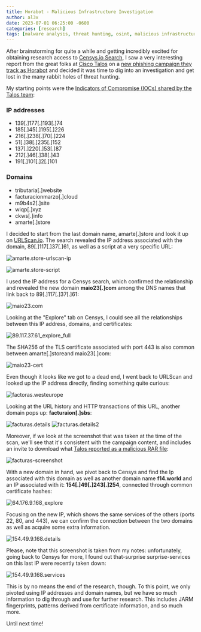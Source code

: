```yaml
---
title: Horabot - Malicious Infrastructure Investigation
author: al3x
date: 2023-07-01 06:25:00 -0600
categories: [research]
tags: [malware analysis, threat hunting, osint, malicious infrastructure]
---
```


After brainstorming for quite a while and getting incredibly excited for obtaining research access to [Censys.io Search](https://search.censys.io/), I saw a very interesting report from the great folks at [Cisco Talos](https://talosintelligence.com/) on a [new phishing campaign they track as Horabot](https://blog.talosintelligence.com/new-horabot-targets-americas/) and decided it was time to dig into an investigation and get lost in the many rabbit holes of threat hunting.

My starting points were the [Indicators of Compromise (IOCs) shared by the Talos team](https://github.com/Cisco-Talos/IOCs/tree/main/2023/05/new-horabot-targets-americas.txt):

### IP addresses

- 139[.]177[.]193[.]74
- 185[.]45[.]195[.]226
- 216[.]238[.]70[.]224
- 51[.]38[.]235[.]152
- 137[.]220[.]53[.]87
- 212[.]46[.]38[.]43
- 191[.]101[.]2[.]101

### Domains
- tributaria[.]website
- facturacionmarzo[.]cloud
- m9b4s2[.]site
- wiqp[.]xyz
- ckws[.]info
- amarte[.]store

I decided to start from the last domain name, amarte[.]store and look it up on [URLScan.io](https://urlscan.io/). The search revealed the IP address associated with the domain, 89[.]117[.]37[.]61, as well as a script at a very specific URL:

![amarte.store-urlscan-ip](horabot/amarte.store-urlscan-ip.png)

![amarte.store-script](horabot/amarte.store-script.png)

I used the IP address for a Censys search, which confirmed the relationship and revealed the new domain **maio23[.]com** among the DNS names that link back to 89[.]117[.]37[.]61:

![maio23.com](horabot/maio23.com.png)

Looking at the "Explore" tab on Censys, I could see all the relationships between this IP address, domains, and certificates:

![89.117.37.61_explore_full](horabot/89.117.37.61_explore_full.png)

The SHA256 of the TLS certificate associated with port 443 is also common between amarte[.]storeand maio23[.]com:

![maio23-cert](horabot/maio23-cert.png)

Even though it looks like we got to a dead end, I went back to URLScan and looked up the IP address directly, finding something quite curious:

![factoras.westeurope](horabot/factoras.westeurope.png)

Looking at the URL history and HTTP transactions of this URL, another domain pops up: **facturaion[.]sbs**:

![facturas.details](horabot/facturas.details.png)
![facturas.details2](horabot/facturas.details2.png)

Moreover, if we look at the screenshot that was taken at the time of the scan, we'll see that it's consistent with the campaign content, and includes an invite to download what [Talos reported as a malicious RAR file](https://blog.talosintelligence.com/new-horabot-targets-americas/):

![facturas-screenshot](horabot/facturas-screenshot.png)

 With a new domain in hand, we pivot back to Censys and find the Ip associated with this domain as well as another domain name **f14.world** and an IP associated with it: **154[.]49[.]243[.]254**, connected through common certificate hashes:

![64.176.9.168_explore](horabot/64.176.9.168_explore.png)

Focusing on the new IP, which shows the same services of the others (ports 22, 80, and 443), we can confirm the connection between the two domains as well as acquire some extra information.

![154.49.9.168.details](horabot/154.49.9.168.details.png)

Please, note that this screenshot is taken from my notes: unfortunately, going back to Censys for more, I found out that-surprise surprise-services on this last IP were recently taken down:

![154.49.9.168.services](horabot/154.49.9.168.services.png)

This is by no means the end of the research, though. To this point, we only pivoted using IP addresses and domain names, but we have so much information to dig through and use for further research. This includes JARM fingerprints, patterns derived from certificate information, and so much more.

Until next time!
